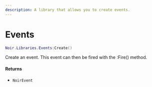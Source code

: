 ```yaml
---
description: A library that allows you to create events.
---
```


# Events

```lua
Noir.Libraries.Events:Create()
```

Create an event. This event can then be fired with the :Fire() method.

#### Returns

* `NoirEvent`
